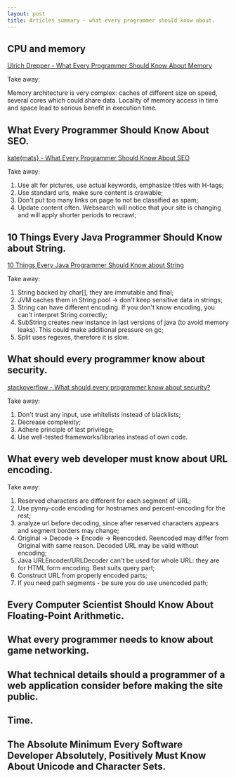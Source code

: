 ```yaml
---
layout: post
title: Articles summary - what every programmer should know about.
---
```


## CPU and memory

[Ulrich Drepper - What Every Programmer Should Know About Memory](http://www.akkadia.org/drepper/cpumemory.pdf)

Take away:

Memory architecture is very complex: caches of different size on speed, several cores which could share data. Locality of memory access in time and space lead to serious benefit in execution time.

## What Every Programmer Should Know About SEO.

[kate{mats} - What Every Programmer Should Know About SEO](http://katemats.com/what-every-programmer-should-know-about-seo/)

Take away:

1. Use alt for pictures, use actual keywords, emphasize titles with H-tags;
2. Use standard urls, make sure content is crawable;
3. Don't put too many links on page to not be classified as spam;
4. Update content often. Websearch will notice that your site is changing and will apply shorter periods to recrawl;

## 10 Things Every Java Programmer Should Know about String.

[10 Things Every Java Programmer Should Know about String](http://javarevisited.blogspot.sg/2013/07/java-string-tutorial-and-examples-beginners-programming.html)

Take away:

1. String backed by char[], they are immutable and final;
2. JVM caches them in String pool -> don't keep sensitive data in strings;
3. String can have different encoding. If you don't know encoding, you can't interpret String correctly;
4. SubString creates new instance in last versions of java (to avoid memory leaks). This could make additional pressure on gc;
5. Split uses regexes, therefore it is slow.

## What should every programmer know about security.

[stackoverflow - What should every programmer know about security?](http://stackoverflow.com/questions/2794016/what-should-every-programmer-know-about-security)

Take away:

1. Don't trust any input, use whitelists instead of blacklists;
2. Decrease complexity;
3. Adhere principle of last privilege;
4. Use well-tested frameworks/libraries instead of own code.

## What every web developer must know about URL encoding.

Take away:

1. Reserved characters are different for each segment of URL;
2. Use pynny-code encoding for hostnames and percent-encoding for the rest;
3. analyze url before decoding, since after reserved characters appears and segment borders may change;
4. Original -> Decode -> Encode -> Reencoded. Reencoded may differ from Original with same reason. Decoded URL may be valid without encoding;
5. Java URLEncoder/URLDecoder can't be used for whole URL: they are for HTML form encoding. Best suits query part;
6. Construct URL from properly encoded parts;
7. If you need path segments - be sure you do use unencoded path;

## Every Computer Scientist Should Know About Floating-Point Arithmetic.

## What every programmer needs to know about game networking.

## What technical details should a programmer of a web application consider before making the site public.

## Time.

## The Absolute Minimum Every Software Developer Absolutely, Positively Must Know About Unicode and Character Sets.
